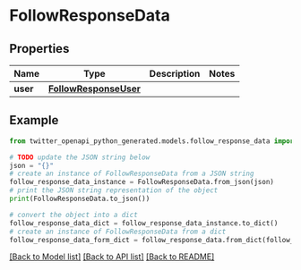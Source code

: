 # FollowResponseData


## Properties

Name | Type | Description | Notes
------------ | ------------- | ------------- | -------------
**user** | [**FollowResponseUser**](FollowResponseUser.md) |  | 

## Example

```python
from twitter_openapi_python_generated.models.follow_response_data import FollowResponseData

# TODO update the JSON string below
json = "{}"
# create an instance of FollowResponseData from a JSON string
follow_response_data_instance = FollowResponseData.from_json(json)
# print the JSON string representation of the object
print(FollowResponseData.to_json())

# convert the object into a dict
follow_response_data_dict = follow_response_data_instance.to_dict()
# create an instance of FollowResponseData from a dict
follow_response_data_form_dict = follow_response_data.from_dict(follow_response_data_dict)
```
[[Back to Model list]](../README.md#documentation-for-models) [[Back to API list]](../README.md#documentation-for-api-endpoints) [[Back to README]](../README.md)


